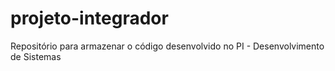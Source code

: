 # projeto-integrador
Repositório para armazenar o código desenvolvido no PI - Desenvolvimento de Sistemas
